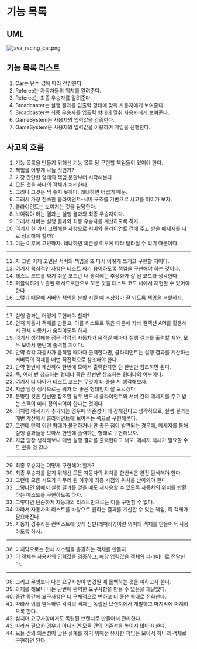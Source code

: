 # 기능 목록

## UML
![java_racing_car.png](..%2F..%2F..%2FDocuments%2Fjava_racing_car.png)

## 기능 목록 리스트
1. Car는 난수 값에 따라 전진한다.
2. Referee는 자동차들의 위치를 알려준다.
3. Referee는 최종 우승자를 알려준다.
4. Broadcaster는 실행 결과를 입출력 형태에 맞춰 사용자에게 보여준다.
5. Broadcaster는 최종 우승자를 입출력 형태에 맞춰 사용자에게 보여준다.
6. GameSystem은 사용자의 입력값을 검증한다.
7. GameSystem은 사용자의 입력값을 이용하여 게임을 진행한다.

## 사고의 흐름
1. 기능 목록을 만들기 위해선 기능 목록 당 구현할 책임들이 있어야 한다.
2. 책임을 어떻게 나눌 것인가?
3. 가장 간단한 형태의 책임 분할부터 시작해본다.
4. 모든 것을 하나의 객체가 처리한다.
5. 그러나 그것은 썩 좋지 못하다. 왜냐하면 어렵기 때문.
6. 그래서 가장 친숙한 클라이언트-서버 구조를 기반으로 사고를 이어가 보자.
7. 클라이언트는 보여지는 것을 담당한다.
8. 보여줘야 하는 결과는 실행 결과와 최종 우승자이다.
9. 그래서 서버는 실행 결과와 최종 우승자를 계산하도록 하자.
10. 여기서 한 가지 고민해볼 사항으로 서버와 클라이언트 간에 주고 받을 메세지를 따로 정의해야 할까?
11. 이는 이후에 고민하자. 왜냐하면 의존성 여부에 따라 달라질 수 있기 때문이다.
---
12. 자 그럼 이제 고민은 서버의 책임을 또 다시 어떻게 쪼개고 구현할 지이다.
13. 여기서 핵심적인 사항은 테스트 짜기 용이하도록 책임을 구현해야 하는 것이다.
14. 테스트 코드를 짜기 쉬운 코드란 내 생각에는 추상화가 잘 된 코드라 생각한다.
15. 퍼블릭하게 노출된 메서드로만으로 모든 것을 테스트 코드 내에서 재현할 수 있어야 한다.
16. 그렇기 때문에 서버의 책임을 분할 시킬 때 추상화가 잘 되도록 책임을 분할하자.
---
17. 실행 결과는 어떻게 구현해야 할까?
18. 먼저 자동차 객체를 만들고, 이를 리스트로 묶은 다음에 자바 컬렉션 API를 활용해서 전체 자동차가 움직이도록 하자.
19. 여기서 생각해볼 점은 각각의 자동차가 움직일 때마다 실행 결과를 출력할 지와, 모두 모아서 한번에 출력할 지이다.
20. 만약 각각 자동차가 움직일 때마다 출력한다면, 클라이언트는 실행 결과를 계산하는 서버쪽의 객체를 매번 직접적으로 참조해야 한다.
21. 만약 한번에 계산하여 한번에 모아서 출력한다면 단 한번만 참조하면 된다.
22. 즉, 여러 번 참조하는 형태냐 혹은 한번만 참조하는 형태냐의 여부이다.
23. 여기서 더 나아가 테스트 코드는 무엇이 더 좋을 지 생각해보자. 
24. 지금 당장 생각으로는 뭐가 더 좋은 형태인지 잘 모르겠다.
25. 분명한 것은 한번만 참조할 경우 반드시 클라이언트와 서버 간의 메세지를 주고 받는 스펙이 미리 정의되어야 한다는 것이다.
26. 이처럼 메세지가 추가되는 경우에 의존성이 더 강해진다고 생각하므로, 실행 결과는 매번 계산해서 클라이언트에 보여주는 쪽으로 구현해본다.
27. 그런데 만약 이런 형태가 불편하거나 안 좋은 점이 발견되는 경우에, 메세지를 통해 실행 결과들을 모아서 한번에 출력하는 형태로 구현해보자.
28. 지금 당장 생각해보니 매번 실행 결과를 출력한다고 해도, 메세지 객체가 필요할 수도 있을 것 같다.
---
29. 최종 우승자는 어떻게 구현해야 할까?
30. 최종 우승자를 알기 위해선 모든 자동차의 위치를 한번씩은 완전 탐색해야 한다.
31. 그런데 모든 시도가 마무리 된 이후에 최종 시점의 위치를 받아와야 한다.
32. 그렇다면 위에서 실행 결과를 얻을 때도 재사용할 수 있도록 자동차의 위치를 반환하는 메소드를 구현하도록 하자.
33. 그렇다면 단순하게 자동차의 리스트만으로는 이를 구현할 수 없다.
34. 따라서 자동차의 리스트를 바탕으로 원하는 결과를 계산할 수 있는 책임, 즉 객체가 필요해진다.
35. 자동차 경주라는 컨텍스트에 맞게 심판(레퍼리?)이란 의미의 객체를 만들어서 사용하도록 하자.
---
36. 마지막으로는 전체 시스템을 총괄하는 객체를 만들자.
37. 이 객체는 사용자의 입력값을 검증하고, 해당 입력값을 객체의 파라미터로 전달한다.
---
38. 그리고 무엇보다 나는 요구사항이 변경될 때 롤백하는 것을 피하고자 한다.
39. 과제를 해보니 나는 단번에 완벽한 요구사항을 만들 수 없음을 깨달았다.
40. 중간 중간에 요구사항은 더 구체적으로 변하고 더 좋은 형태로 진화한다.
41. 따라서 이를 염두하여 각각의 객체는 독립된 브랜치에서 개발하고 마지막에 머지하도록 한다.
42. 심지어 요구사항마저도 독립된 브랜치로 만들어서 관리한다.
43. 따라서 필요한 경우가 아니라면 모듈 간의 의존성을 높이지 않아야 한다.
44. 모듈 간의 의존성이 낮은 설계를 하기 위해선 유사한 책임은 모아서 하나의 객체로 구현하면 된다.